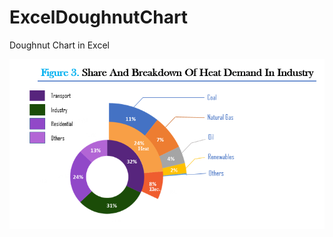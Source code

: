 # ExcelDoughnutChart

Doughnut Chart in Excel

![](https://github.com/SaobanLateefat/ExcelDoughnutChart/blob/master/Dough.PNG)
